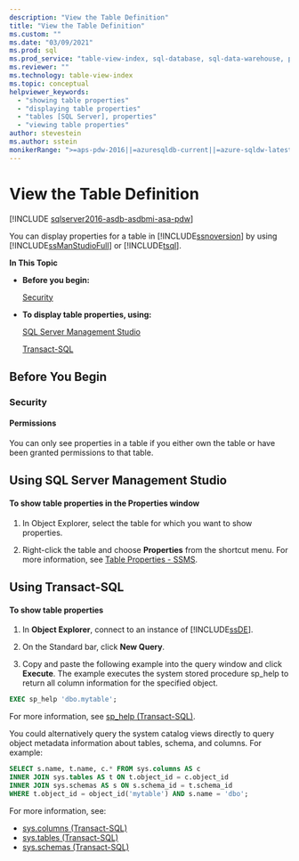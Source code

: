 ```yaml
---
description: "View the Table Definition"
title: "View the Table Definition"
ms.custom: ""
ms.date: "03/09/2021"
ms.prod: sql
ms.prod_service: "table-view-index, sql-database, sql-data-warehouse, pdw"
ms.reviewer: ""
ms.technology: table-view-index
ms.topic: conceptual
helpviewer_keywords: 
  - "showing table properties"
  - "displaying table properties"
  - "tables [SQL Server], properties"
  - "viewing table properties"
author: stevestein
ms.author: sstein
monikerRange: ">=aps-pdw-2016||=azuresqldb-current||=azure-sqldw-latest||>=sql-server-2016||>=sql-server-linux-2017||=azuresqldb-mi-current"
---
```

# View the Table Definition
[!INCLUDE [sqlserver2016-asdb-asdbmi-asa-pdw](../../includes/applies-to-version/sqlserver2016-asdb-asdbmi-asa-pdw.md)]

  You can display properties for a table in [!INCLUDE[ssnoversion](../../includes/ssnoversion-md.md)] by using [!INCLUDE[ssManStudioFull](../../includes/ssmanstudiofull-md.md)] or [!INCLUDE[tsql](../../includes/tsql-md.md)].  
  
 **In This Topic**  
  
-   **Before you begin:**  
  
     [Security](#Security)  
  
-   **To display table properties, using:**  
  
     [SQL Server Management Studio](#SSMSProcedure)  
  
     [Transact-SQL](#TsqlProcedure)  
  
##  <a name="BeforeYouBegin"></a> Before You Begin  
  
###  <a name="Security"></a> Security  
  
####  <a name="Permissions"></a> Permissions  
 You can only see properties in a table if you either own the table or have been granted permissions to that table.  
  
##  <a name="SSMSProcedure"></a> Using SQL Server Management Studio  
  
#### To show table properties in the Properties window  
  
1.  In Object Explorer, select the table for which you want to show properties.  
  
2.  Right-click the table and choose **Properties** from the shortcut menu. For more information, see [Table Properties - SSMS](../../relational-databases/tables/table-properties-ssms.md).  

##  <a name="TsqlProcedure"></a> Using Transact-SQL  
  
#### To show table properties  
  
1.  In **Object Explorer**, connect to an instance of [!INCLUDE[ssDE](../../includes/ssde-md.md)].  
  
2.  On the Standard bar, click **New Query**.  
  
3.  Copy and paste the following example into the query window and click **Execute**. The example executes the system stored procedure sp_help to return all column information for the specified object.  
  
```sql  
EXEC sp_help 'dbo.mytable';
```  
    
 For more information, see [sp_help (Transact-SQL)](../../relational-databases/system-stored-procedures/sp-help-transact-sql.md).

 You could alternatively query the system catalog views directly to query object metadata information about tables, schema, and columns. For example:  
  
```sql
SELECT s.name, t.name, c.* FROM sys.columns AS c
INNER JOIN sys.tables AS t ON t.object_id = c.object_id
INNER JOIN sys.schemas AS s ON s.schema_id = t.schema_id
WHERE t.object_id = object_id('mytable') AND s.name = 'dbo';
```
    
 For more information, see: 

* [sys.columns &#40;Transact-SQL&#41;](../../relational-databases/system-catalog-views/sys-columns-transact-sql.md)    
* [sys.tables &#40;Transact-SQL&#41;](../../relational-databases/system-catalog-views/sys-tables-transact-sql.md)    
* [sys.schemas &#40;Transact-SQL&#41;](../../relational-databases/system-catalog-views/schemas-catalog-views-sys-schemas.md)     

